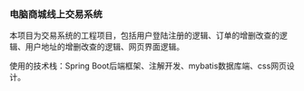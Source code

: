### 电脑商城线上交易系统

本项目为交易系统的工程项目，包括用户登陆注册的逻辑、订单的增删改查的逻辑、用户地址的增删改查的逻辑、网页界面逻辑。

使用的技术栈：Spring Boot后端框架、注解开发、mybatis数据库端、css网页设计。